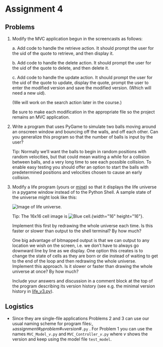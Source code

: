 # Assignment 4

## Problems

1.  Modify the MVC application begun in the screencasts as follows:

    a.  Add code to handle the retrieve action. It should prompt the
        user for the uid of the quote to retrieve, and then display it.

    b.  Add code to handle the delete action. It should prompt the user
        for the uid of the quote to delete, and then delete it.

    c.  Add code to handle the update action. It should prompt the user
        for the uid of the quote to update, display the quote, prompt
        the user to enter the modified version and save the modified
        version. (Which will need a new uid).

    (We will work on the search action later in the course.)

    Be sure to make each modification in the appropriate file so the
    project remains an MVC application.

2.  Write a program that uses PyGame to simulate two balls moving around
    an onscreen window and bouncing off the walls, and off each other.
    Can you generalize this program so that the number of balls is input
    by the user?

    Tip: Normally we’ll want the balls to begin in random positions
    with random velocities, but that could mean waiting a while for a
    collision between balls, and a very long time to see each possible
    collision. To enable easy testing you should offer an option to
    start the balls with predetermined positions and velocities chosen
    to cause an early collision.

3.  Modify a life program (yours or
    [mine](../03.3_CGoL_2_Persistence/life_v3.py)) so that it displays
    the life universe in a pygame window instead of to the Python Shell.
    A sample state of the universe might look like this:

    ![Image of life
    universe.](../02.3_PyGame_1_Drawing/pygame_test_life_0.png)

    Tip: The 16x16 cell image is ![Blue
    cell.](../02.3_PyGame_1_Drawing/Aqua-Ball-icon.png){width="16"
    height="16"}.

    Implement this first by redrawing the whole universe each time. Is
    this faster or slower than output to the shell terminal? By how
    much?

    One big advantage of bitmapped output is that we can output to any
    location we wish on the screen, i.e. we don’t have to always go
    downward line by line as we display. One option this creates is to
    change the state of cells as they are born or die instead of waiting
    to get to the end of the loop and then redrawing the whole universe.
    Implement this approach. Is it slower or faster than drawing the
    whole universe at once? By how much?

    Include your answers and discussion in a comment block at the top of
    the program describing its version history (see e.g. the minimal
    version history in
    [life_v3.py](../03.3_CGoL_2_Persistence/life_v3.py)).

## Logistics

-   Since they are single-file applications Problems 2 and 3 can use our
    usual naming scheme for program files:,
    `a`*assignment#*`p`*problem#*`v`*version#*`.py` . For Problem 1 you
    can use the names `MVC_Model_`*`v`*`.py` and
    `MVC_Controller_`*`v`*`.py` where _v_ shows the version and keep
    using the model file `test_model`.
